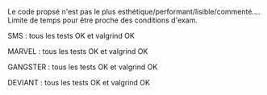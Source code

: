 Le code propsé n'est pas le plus esthétique/performant/lisible/commenté....
Limite de temps pour être proche des conditions d'exam.

SMS : tous les tests OK et valgrind OK

MARVEL : tous les tests OK et valgrind OK

GANGSTER : tous les tests OK et valgrind OK

DEVIANT : tous les tests OK et valgrind OK